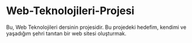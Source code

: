 # Web-Teknolojileri-Projesi
Bu, Web Teknolojileri dersinin projesidir.
Bu projedeki hedefim, kendimi ve yaşadığım şehri tanıtan bir web sitesi oluşturmak.
